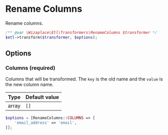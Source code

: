 # Rename Columns

Rename columns.

```php
/** @var \Wizaplace\Etl\Transformers\RenameColumns $transformer */
$etl->transform($transformer, $options);
```

## Options

### Columns (required)

Columns that will be transformed. The `key` is the old name and the `value` is the new column name.

| Type  | Default value |
| ----- | ------------- |
| array | `[]`          |

```php
$options = [RenameColumns::COLUMNS => [
    'email_address' => 'email',
]];
```
